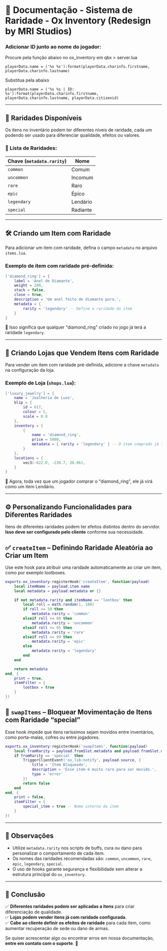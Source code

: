 # 📖 Documentação - Sistema de Raridade - Ox Inventory (Redesign by MRI Studios)

### Adicionar ID junto ao nome do jogador:
Procure pela função abaixo no ox_inventory em qbx > server.lua
```
playerData.name = ('%s %s'):format(playerData.charinfo.firstname, playerData.charinfo.lastname)
```

Substitua pela abaixo
```
playerData.name = ('%s %s | ID: %s'):format(playerData.charinfo.firstname, playerData.charinfo.lastname, playerData.citizenid)
```
---
## 🎨 Raridades Disponíveis
Os itens no inventário podem ter diferentes níveis de raridade, cada um podendo ser usado para diferenciar qualidade, efeitos ou valores.

### 🔹 Lista de Raridades:
| Chave (`metadata.rarity`) | Nome |
|------------------|------------|
| `common`        | Comum |
| `uncommon`      | Incomum |
| `rare`          | Raro |
| `epic`          | Épico |
| `legendary`     | Lendário |
| `special`       | Radiante |

---

## 🛠 Criando um Item com Raridade
Para adicionar um item com raridade, defina o campo `metadata` no arquivo `items.lua`.

### Exemplo de item com raridade pré-definida:
```lua
['diamond_ring'] = {
    label = 'Anel de Diamante',
    weight = 200,
    stack = false,
    close = true,
    description = 'Um anel feito de diamante puro.',
    metadata = {
        rarity = 'legendary' -- Define a raridade do item
    }
}
```
📌 Isso significa que qualquer "diamond_ring" criado no jogo já terá a raridade `legendary`.

---

## 🛒 Criando Lojas que Vendem Itens com Raridade
Para vender um item com raridade pré-definida, adicione a chave `metadata` na configuração da loja.

### Exemplo de Loja (`shops.lua`):
```lua
['luxury_jewelry'] = {
    name = 'Joalheria de Luxo',
    blip = {
        id = 617,
        colour = 5,
        scale = 0.8
    },
    inventory = {
        { 
            name = 'diamond_ring', 
            price = 5000,
            metadata = { rarity = 'legendary' } -- O item comprado já terá essa raridade
        }
    },
    locations = {
        vec3(-622.0, -230.7, 38.06),
    }
}
```
📌 Agora, toda vez que um jogador comprar o "diamond_ring", ele já virá como um item Lendário.


---

## ⚙️ Personalizando Funcionalidades para Diferentes Raridades
Itens de diferentes raridades podem ter efeitos distintos dentro do servidor. **Isso deve ser configurado pelo cliente** conforme sua necessidade.

## ✅ `createItem` – Definindo Raridade Aleatória ao Criar um Item

Use este hook para atribuir uma raridade automaticamente ao criar um item, como por exemplo lootboxes.

```lua
exports.ox_inventory:registerHook('createItem', function(payload)
    local itemName = payload.item.name
    local metadata = payload.metadata or {}

    if not metadata.rarity and itemName == 'lootbox' then
        local roll = math.random(1, 100)
        if roll <= 50 then
            metadata.rarity = 'common'
        elseif roll <= 80 then
            metadata.rarity = 'uncommon'
        elseif roll <= 95 then
            metadata.rarity = 'rare'
        elseif roll <= 99 then
            metadata.rarity = 'epic'
        else
            metadata.rarity = 'legendary'
        end
    end

    return metadata
end, {
    print = true,
    itemFilter = {
        lootbox = true
    }
})
```
## 🔄 `swapItems` – Bloquear Movimentação de Itens com Raridade “special”

Esse hook impede que itens raríssimos sejam movidos entre inventários, como porta-malas, cofres ou entre jogadores.

```lua
exports.ox_inventory:registerHook('swapItems', function(payload)
    local fromRarity = payload.fromSlot.metadata and payload.fromSlot.metadata.rarity
    if fromRarity == 'special' then
        TriggerClientEvent('ox_lib:notify', payload.source, {
            title = 'Item Bloqueado',
            description = 'Esse item é muito raro para ser movido.',
            type = 'error'
        })
        return false
    end
end, {
    print = false,
    itemFilter = {
        special_item = true -- Nome interno do item
    }
})
```

---

## 📌 Observações

- Utilize `metadata.rarity` nos scripts de buffs, cura ou dano para personalizar o comportamento de cada item.
- Os nomes das raridades recomendadas são: `common`, `uncommon`, `rare`, `epic`, `legendary`, `special`.
- O uso de hooks garante segurança e flexibilidade sem alterar a estrutura principal do `ox_inventory`.

---
## 📌 Conclusão
✅ **Diferentes raridades podem ser aplicadas a itens** para criar diferenciação de qualidade.  
✅ **Lojas podem vender itens já com raridade configurada**.  
✅ **Cabe ao cliente definir os efeitos de raridade** para cada item, como aumentar recuperação de sede ou dano de armas.  

Se quiser acrescentar algo ou encontrar erros em nossa documentação, **entre em contato com o suporte**. 🚀
